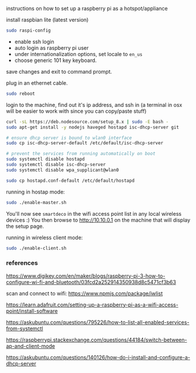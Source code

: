 instructions on how to set up a raspberry pi as a hotspot/appliance

install raspbian lite (latest version)

```bash
sudo raspi-config
```

* enable ssh login
* auto login as raspberry pi user
* under internationalization options, set locale to `en_us`
* choose generic 101 key keyboard.

save changes and exit to command prompt.

plug in an ethernet cable.

```bash
sudo reboot
```

login to the machine, find out it's ip address, and ssh in (a terminal in osx
will be easier to work with since you can copy/paste stuff)

```bash
curl -sL https://deb.nodesource.com/setup_8.x | sudo -E bash -
sudo apt-get install -y nodejs haveged hostapd isc-dhcp-server git

# ensure dhcp server is bound to wlan0 interface
sudo cp isc-dhcp-server-default /etc/default/isc-dhcp-server

# prevent the services from running automatically on boot
sudo systemctl disable hostapd
sudo systemctl disable isc-dhcp-server
sudo systemctl disable wpa_supplicant@wlan0

sudo cp hostapd.conf-default /etc/default/hostapd
```


running in hostap mode:
```bash
sudo ./enable-master.sh
```
You'll now see `smartdeco` in the wifi access point list in any local wireless devices :)
You then browse to http://10.10.0.1 on the machine that will display the setup page.


running in wireless client mode:
```bash
sudo ./enable-client.sh
```


### references

https://www.digikey.com/en/maker/blogs/raspberry-pi-3-how-to-configure-wi-fi-and-bluetooth/03fcd2a252914350938d8c5471cf3b63

scan and connect to wifi:  https://www.npmjs.com/package/iwlist

https://learn.adafruit.com/setting-up-a-raspberry-pi-as-a-wifi-access-point/install-software

https://askubuntu.com/questions/795226/how-to-list-all-enabled-services-from-systemctl

https://raspberrypi.stackexchange.com/questions/44184/switch-between-ap-and-client-mode

https://askubuntu.com/questions/140126/how-do-i-install-and-configure-a-dhcp-server
